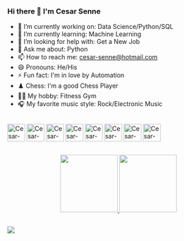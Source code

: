 ### Hi there 👋 I'm Cesar Senne

- 🔭 I’m currently working on: Data Science/Python/SQL
- 🌱 I’m currently learning: Machine Learning
- 🤔 I’m looking for help with: Get a New Job
- 💬 Ask me about: Python
- 📫 How to reach me: cesar-senne@hotmail.com
- 😄 Pronouns: He/His
- ⚡ Fun fact: I'm in love by Automation
- ♟️ Chess: I'm a good Chess Player
- 🏋️‍♂️ My hobby: Fitness Gym
- 🎧 My favorite music style: Rock/Electronic Music

<div style="display: inline_block"><br>
  <img align="center" alt="Cesar-Python" height="40" width="40" src="https://cdn.jsdelivr.net/gh/devicons/devicon/icons/python/python-original.svg" />
  <img align="center" alt="Cesar-Python" height="40" width="40" src="https://cdn.jsdelivr.net/gh/devicons/devicon/icons/jupyter/jupyter-original-wordmark.svg" />
  <img align="center" alt="Cesar-Python" height="40" width="40" src="https://cdn.jsdelivr.net/gh/devicons/devicon/icons/pandas/pandas-original-wordmark.svg" />
  <img align="center" alt="Cesar-Python" height="40" width="40" src="https://cdn.jsdelivr.net/gh/devicons/devicon/icons/numpy/numpy-original.svg" />
  <img align="center" alt="Cesar-Python" height="40" width="40" src="https://cdn.jsdelivr.net/gh/devicons/devicon/icons/microsoftsqlserver/microsoftsqlserver-plain.svg" />
  <img align="center" alt="Cesar-Python" height="40" width="40" src="https://cdn.jsdelivr.net/gh/devicons/devicon/icons/mysql/mysql-original.svg" />
  <img align="center" alt="Cesar-Python" height="40" width="40" src="https://cdn.jsdelivr.net/gh/devicons/devicon/icons/vscode/vscode-original-wordmark.svg" />
  <img align="center" alt="Cesar-Python" height="40" width="40" src="https://cdn.jsdelivr.net/gh/devicons/devicon/icons/pycharm/pycharm-original.svg" />

</div>

##

<div align="center">
  <a href="https://github.com/cesarsenne">
  <img height="130em" src="https://github-readme-stats.vercel.app/api?username=cesarsenne&show_icons=true&theme=dracula&include_all_commits=true&count_private=true"/>
  <img height="130em" src="https://github-readme-stats.vercel.app/api/top-langs/?username=cesarsenne&layout=compact&langs_count=7&theme=dracula"/>
</div>

##

<div>
  <a href="https://www.linkedin.com/in/cesar-senne-990285b2" target="_blank"><img src="https://img.shields.io/badge/-LinkedIn-%230077B5?style=for-the-badge&logo=linkedin&logoColor=white" target="_blank"></a> 
</div>
